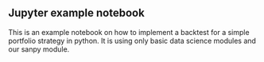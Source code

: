 ## Jupyter example notebook

This is an example notebook on how to implement a backtest for a simple portfolio strategy in python. 
It is using only basic data science modules and our sanpy module.